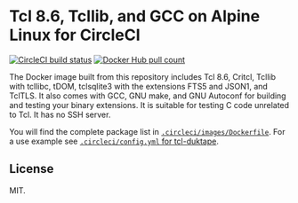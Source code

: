 # Tcl 8.6, Tcllib, and GCC on Alpine Linux for CircleCI

[![CircleCI build status](https://circleci.com/gh/dbohdan/circleci-tcl-gcc-autoconf.svg?style=shield)](https://circleci.com/gh/dbohdan/circleci-tcl-gcc-autoconf)
[![Docker Hub pull count](https://img.shields.io/docker/pulls/dbohdan1/circleci-tcl-gcc-autoconf.svg?style=flat)](https://hub.docker.com/r/dbohdan1/circleci-tcl-gcc-autoconf)

The Docker image built from this repository includes Tcl 8.6, Critcl, Tcllib
with tcllibc, tDOM, tclsqlite3 with the extensions FTS5 and JSON1, and TclTLS.
It  also comes with GCC, GNU make, and GNU Autoconf for building and testing
your  binary extensions.  It is suitable for testing C code unrelated to Tcl.
It has no SSH server.

You will find the complete package list in
[`.circleci/images/Dockerfile`](.circleci/images/Dockerfile).  For a use
example see
[`.circleci/config.yml` for tcl-duktape](https://github.com/dbohdan/tcl-duktape/blob/master/.circleci/config.yml).

## License

MIT.
